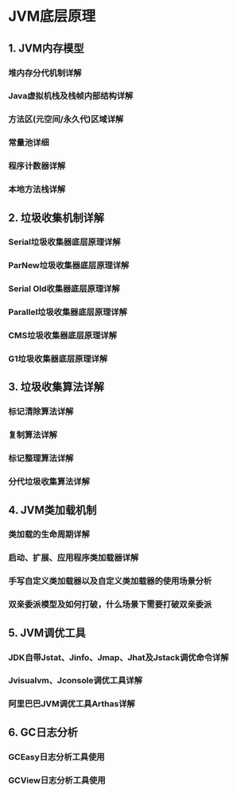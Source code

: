 # JVM底层原理

## 1. JVM内存模型

### 堆内存分代机制详解
### Java虚拟机栈及栈帧内部结构详解
### 方法区(元空间/永久代)区域详解
### 常量池详细
### 程序计数器详解
### 本地方法栈详解



## 2. 垃圾收集机制详解

### Serial垃圾收集器底层原理详解
### ParNew垃圾收集器底层原理详解
### Serial Old收集器底层原理详解
### Parallel垃圾收集器底层原理详解
### CMS垃圾收集器底层原理详解
### G1垃圾收集器底层原理详解


## 3. 垃圾收集算法详解

### 标记清除算法详解
### 复制算法详解
### 标记整理算法详解
### 分代垃圾收集算法详解

## 4. JVM类加载机制

### 类加载的生命周期详解
### 启动、扩展、应用程序类加载器详解
### 手写自定义类加载器以及自定义类加载器的使用场景分析
### 双亲委派模型及如何打破，什么场景下需要打破双亲委派

## 5. JVM调优工具

### JDK自带Jstat、Jinfo、Jmap、Jhat及Jstack调优命令详解
### Jvisualvm、Jconsole调优工具详解
### 阿里巴巴JVM调优工具Arthas详解

## 6. GC日志分析

### GCEasy日志分析工具使用
### GCView日志分析工具使用
